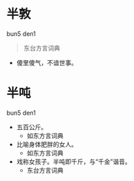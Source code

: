 

# 半敦
bun5 den1
> 东台方言词典
- 傻里傻气，不谙世事。



# 半吨
bun5 den1
+ 五百公斤。
  * 如东方言词典
+ 比喻身体肥胖的女人。
  * 如东方言词典
+ 戏称女孩子。半吨即千斤，与“千金”谐音。
  * 东台方言词典
